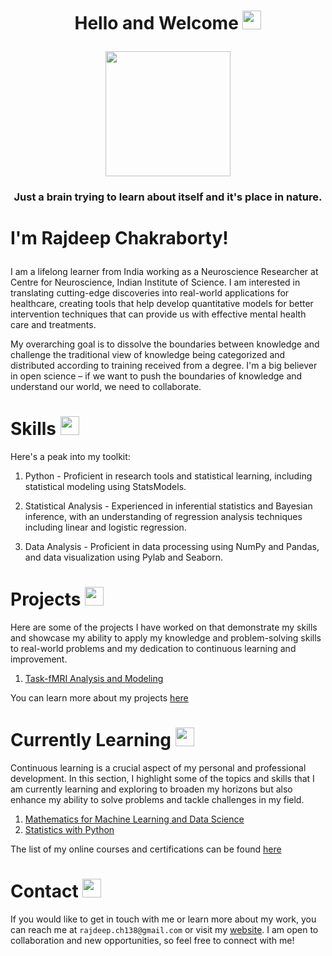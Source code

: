 
<h1>
<p align = "center">
  Hello and Welcome
  <img src="https://media.giphy.com/media/hvRJCLFzcasrR4ia7z/giphy.gif" width="30px"/>
</p>
</h1>

<!-- <h2> -->

</p>

<div id="header" align="center">
  <img src="https://media.giphy.com/media/MB75OzWrpUMOWfBHg0/giphy.gif" width="200"/>
</div>
  <h3>
<p align = "center">
Just a brain trying to learn about itself and it's place in nature.
  </h3>  
<!-- </h2> -->

<!-- <div id="header" align="center">
  <img src="https://media.giphy.com/media/IgLIVXrBcID9cExa6r/giphy.gif" width="200"/>
</div> -->


<h1>
<p align = 'left'>  
  I'm Rajdeep Chakraborty! 
</h1>
</p>

I am a lifelong learner from India working as a Neuroscience Researcher at Centre for Neuroscience, Indian Institute of Science. I am interested in translating cutting-edge discoveries into real-world applications for healthcare, creating tools that help develop quantitative models for better intervention techniques that can provide us with effective mental health care and treatments. 

My overarching goal is to dissolve the boundaries between knowledge and challenge the traditional view of knowledge being categorized and distributed according to training received from a degree. I'm a big believer in open science – if we want to push the boundaries of knowledge and understand our world, we need to collaborate.


<h1>
  Skills
  <img src="https://media.giphy.com/media/ZeFekqjAmhRKviphQr/giphy.gif" width="30px"/>
  </h1>
  
  Here's a peak into my toolkit:
  
  1. Python - Proficient in research tools and statistical learning, including statistical modeling using StatsModels. 

  2. Statistical Analysis - Experienced in inferential statistics and Bayesian inference, with an understanding of regression analysis techniques including linear and logistic regression.

  3. Data Analysis - Proficient in data processing using NumPy and Pandas, and data visualization using Pylab and Seaborn.

<h1>
  Projects
  <img src="https://media.giphy.com/media/LOtwcbjWL6Pwr2qO8t/giphy.gif" width="30px" />
  </h1>
  
Here are some of the projects I have worked on that demonstrate my skills and showcase my ability to apply my knowledge and problem-solving skills to real-world problems and my dedication to continuous learning and improvement.
  
  1. [Task-fMRI Analysis and Modeling](https://github.com/raj-ch017/nma-project)
 
You can learn more about my projects [here](https://raj-ch017.github.io/project_book/docs/title_page.html)

<h1>
  Currently Learning
  <img src="https://media.giphy.com/media/mrkk6ctjilhoKnFH8d/giphy.gif" width="30px" />
  </h1>
  
  Continuous learning is a crucial aspect of my personal and professional development. In this section, I highlight some of the topics and skills that I am currently learning and exploring to broaden my horizons but also enhance my ability to solve problems and tackle challenges in my field.
  
  1. [Mathematics for Machine Learning and Data Science](https://github.com/raj-ch017/mathematics-for-data-science)
  2. [Statistics with Python](https://github.com/raj-ch017/statistics-with-python)

The list of my online courses and certifications can be found [here](https://raj-ch017.github.io/academic-notebook/)

<h1>
  Contact
  <img src="https://media.giphy.com/media/Kd5t8Q0aUDui9yaf9n/giphy.gif" width="30px" />
  </h1>

If you would like to get in touch with me or learn more about my work, you can reach me at `rajdeep.ch138@gmail.com` or visit my [website](https://raj-ch017.github.io/). I am open to collaboration and new opportunities, so feel free to connect with me!
